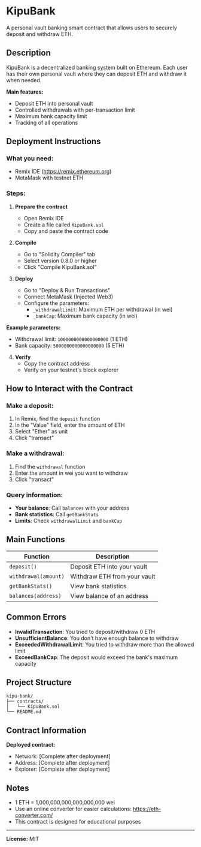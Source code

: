 # KipuBank

A personal vault banking smart contract that allows users to securely deposit and withdraw ETH.

## Description

KipuBank is a decentralized banking system built on Ethereum. Each user has their own personal vault where they can deposit ETH and withdraw it when needed.

**Main features:**
- Deposit ETH into personal vault
- Controlled withdrawals with per-transaction limit
- Maximum bank capacity limit
- Tracking of all operations

## Deployment Instructions

### What you need:
- Remix IDE (https://remix.ethereum.org)
- MetaMask with testnet ETH

### Steps:

1. **Prepare the contract**
   - Open Remix IDE
   - Create a file called `KipuBank.sol`
   - Copy and paste the contract code

2. **Compile**
   - Go to "Solidity Compiler" tab
   - Select version 0.8.0 or higher
   - Click "Compile KipuBank.sol"

3. **Deploy**
   - Go to "Deploy & Run Transactions"
   - Connect MetaMask (Injected Web3)
   - Configure the parameters:
     - `_withdrawalLimit`: Maximum ETH per withdrawal (in wei)
     - `_bankCap`: Maximum bank capacity (in wei)

**Example parameters:**
- Withdrawal limit: `1000000000000000000` (1 ETH)
- Bank capacity: `5000000000000000000` (5 ETH)

4. **Verify**
   - Copy the contract address
   - Verify on your testnet's block explorer

## How to Interact with the Contract

### Make a deposit:
1. In Remix, find the `deposit` function
2. In the "Value" field, enter the amount of ETH
3. Select "Ether" as unit
4. Click "transact"

### Make a withdrawal:
1. Find the `withdrawal` function
2. Enter the amount in wei you want to withdraw
3. Click "transact"

### Query information:
- **Your balance**: Call `balances` with your address
- **Bank statistics**: Call `getBankStats`
- **Limits**: Check `withdrawalLimit` and `bankCap`

## Main Functions

| Function | Description |
|----------|-------------|
| `deposit()` | Deposit ETH into your vault |
| `withdrawal(amount)` | Withdraw ETH from your vault |
| `getBankStats()` | View bank statistics |
| `balances(address)` | View balance of an address |

## Common Errors

- **InvalidTransaction**: You tried to deposit/withdraw 0 ETH
- **UnsufficientBalance**: You don't have enough balance to withdraw
- **ExceededWithdrawalLimit**: You tried to withdraw more than the allowed limit
- **ExceedBankCap**: The deposit would exceed the bank's maximum capacity

## Project Structure

```
kipu-bank/
├── contracts/
│   └── KipuBank.sol
└── README.md
```

## Contract Information

**Deployed contract:**
- Network: [Complete after deployment]
- Address: [Complete after deployment]
- Explorer: [Complete after deployment]

## Notes

- 1 ETH = 1,000,000,000,000,000,000 wei
- Use an online converter for easier calculations: https://eth-converter.com/
- This contract is designed for educational purposes

---

**License:** MIT
